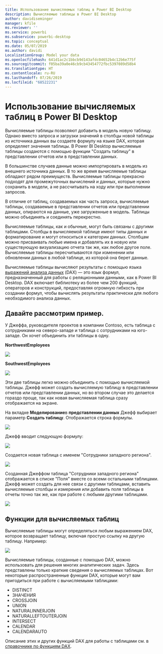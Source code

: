 ```yaml
---
title: Использование вычисляемых таблиц в Power BI Desktop
description: Вычисляемые таблицы в Power BI Desktop
author: davidiseminger
manager: kfile
ms.reviewer: ''
ms.service: powerbi
ms.subservice: powerbi-desktop
ms.topic: conceptual
ms.date: 05/07/2019
ms.author: davidi
LocalizationGroup: Model your data
ms.openlocfilehash: 641d1ac2c1bbcb9d143afdc04652b4c12b6e775f
ms.sourcegitcommit: f05ba39a0e46cb9cb43454772fbc5397089d58b4
ms.translationtype: HT
ms.contentlocale: ru-RU
ms.lasthandoff: 07/26/2019
ms.locfileid: "68522231"
---
```

# <a name="using-calculated-tables-in-power-bi-desktop"></a>Использование вычисляемых таблиц в Power BI Desktop
Вычисляемые таблицы позволяют добавить в модель новую таблицу. Однако вместо запроса и загрузки значений в столбцы новой таблицы из источника данных вы создаете формулу на языке DAX, которая определяет значения таблицы. В Power BI Desktop вычисляемые таблицы создаются с помощью функции "Создать таблицу" в представлении отчетов или в представлении данных.

В большинстве случаев данные можно импортировать в модель из внешнего источника данных. В то же время вычисляемые таблицы обладают рядом преимуществ. Вычисляемые таблицы прекрасно подходят для промежуточных вычислений и данных, которые нужно сохранить в модели, а не рассчитывать на ходу или при выполнении запросов.

В отличие от таблиц, создаваемых как часть запроса, вычисляемые таблицы, создаваемые в представлении отчетов или представлении данных, опираются на данные, уже загруженные в модель. Таблицы можно объединять и соединять перекрестно.

Вычисляемые таблицы, как и обычные, могут быть связаны с другими таблицами. Столбцы в вычисляемой таблице имеют типы данных и форматирование и могут относиться к категории данных. Столбцам можно присваивать любые имена и добавлять их в новую или существующую визуализацию отчета так же, как любое другое поле. Вычисляемые таблицы пересчитываются при изменении или обновлении данных в любой таблице, из которой она берет данные.

Вычисляемые таблицы вычисляют результаты с помощью языка [выражений анализа данных](https://msdn.microsoft.com/library/gg413422.aspx) (DAX) — это язык формул, предназначенный для работы с реляционными данными, как в Power BI Desktop. DAX включает библиотеку из более чем 200 функций, операторов и конструкций, предоставляя огромную гибкость при создании формул, чтобы вычислять результаты практически для любого необходимого анализа данных.

## <a name="lets-look-at-an-example"></a>Давайте рассмотрим пример.
У Джеффа, руководителя проектов в компании Contoso, есть таблица с сотрудниками на северо-западе и таблица с сотрудниками на юго-западе. Он хочет объединить эти таблицы в одну.

**NorthwestEmployees**

 ![](media/desktop-calculated-tables/calctables_nwempl.png)

**SouthwestEmployees**

 ![](media/desktop-calculated-tables/calctables_swempl.png)

Эти две таблицы легко можно объединить с помощью вычисляемой таблицы. Джефф может создать вычисляемую таблицу в представлении отчетов или представлении данных, но во втором случае это делается гораздо проще, так как новая вычисляемая таблица сразу отображается на экране.

На вкладке **Моделирование**в **представлении данных** Джефф выбирает параметр **Создать таблицу**. Отображается строка формулы.

 ![](media/desktop-calculated-tables/calctables_formulabarempty.png)

Джефф вводит следующую формулу:

 ![](media/desktop-calculated-tables/calctables_formulabarformula.png)

Создается новая таблица с именем "Сотрудники западного региона".

 ![](media/desktop-calculated-tables/calctables_westregionempl.png)

Созданная Джеффом таблица "Сотрудники западного региона" отображается в списке "Поля" вместе со всеми остальными таблицами. Джефф может создать для нее связи с другими таблицами, вставить вычисляемые столбцы и измерения или добавить поля таблицы в отчеты точно так же, как при работе с любыми другими таблицами.

 ![](media/desktop-calculated-tables/calctables_fieldlist.png)

## <a name="functions-for-calculated-tables"></a>Функции для вычисляемых таблиц
Вычисляемые таблицы могут определяться любым выражением DAX, которое возвращает таблицу, включая простую ссылку на другую таблицу. Например:

 ![](media/desktop-calculated-tables/calctables_formulabarsimpleformula.png)

Вычисляемые таблицы, созданные с помощью DAX, можно использовать для решения многих аналитических задач. Здесь представлены только краткие сведения о вычисляемых таблицах. Вот некоторые распространенные функции DAX, которые могут вам пригодиться при работе с вычисляемыми таблицами:

* DISTINCT
* ЗНАЧЕНИЯ
* CROSSJOIN
* UNION
* NATURALINNERJOIN
* NATURALLEFTOUTERJOIN
* INTERSECT
* CALENDAR
* CALENDARAUTO

Описание этих и других функций DAX для работы с таблицами см. в [справочнике по функциям DAX](https://msdn.microsoft.com/ee634396.aspx).

